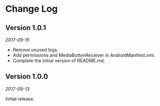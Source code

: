 Change Log
==========

## Version 1.0.1

_2017-09-15_

 * Remove unused logs. 
 * Add permissions and MediaButtonReceiver in AndroidManifest.xml.
 * Complete the initial version of README.md.


## Version 1.0.0

_2017-09-13_

Initial release.
